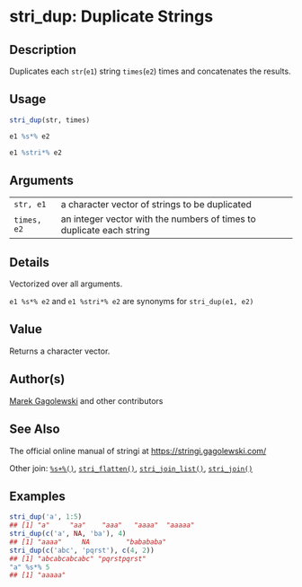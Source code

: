 # stri_dup: Duplicate Strings

## Description

Duplicates each `str`(`e1`) string `times`(`e2`) times and concatenates the results.

## Usage

``` r
stri_dup(str, times)

e1 %s*% e2

e1 %stri*% e2
```

## Arguments

|             |                                                                      |
|-------------|----------------------------------------------------------------------|
| `str, e1`   | a character vector of strings to be duplicated                       |
| `times, e2` | an integer vector with the numbers of times to duplicate each string |

## Details

Vectorized over all arguments.

`e1 %s*% e2` and `e1 %stri*% e2` are synonyms for `stri_dup(e1, e2)`

## Value

Returns a character vector.

## Author(s)

[Marek Gagolewski](https://www.gagolewski.com/) and other contributors

## See Also

The official online manual of <span class="pkg">stringi</span> at <https://stringi.gagolewski.com/>

Other join: [`%s+%()`](+25s+2B+25.md), [`stri_flatten()`](stri_flatten.md), [`stri_join_list()`](stri_join_list.md), [`stri_join()`](stri_join.md)

## Examples




```r
stri_dup('a', 1:5)
## [1] "a"     "aa"    "aaa"   "aaaa"  "aaaaa"
stri_dup(c('a', NA, 'ba'), 4)
## [1] "aaaa"     NA         "babababa"
stri_dup(c('abc', 'pqrst'), c(4, 2))
## [1] "abcabcabcabc" "pqrstpqrst"
"a" %s*% 5
## [1] "aaaaa"
```
